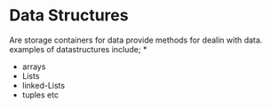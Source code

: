 # Data Structures
Are storage containers for data
provide methods for dealin with data.
examples of datastructures include;
*
* arrays
* Lists
* linked-Lists
* tuples
etc